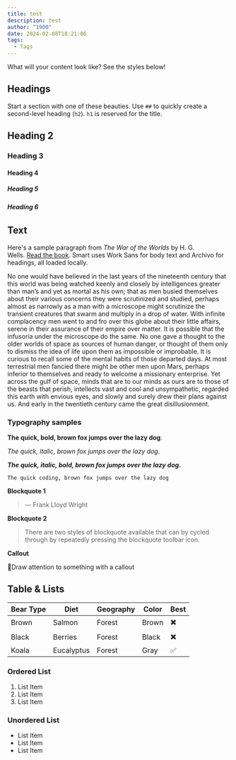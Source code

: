```yaml
---
title: test
description: test
author: "1900"
date: 2024-02-08T18:21:06
tags:
  - Tags
---
```

What will your content look like? See the styles below!

## **Headings**

Start a section with one of these beauties. Use `##` to quickly create a second-level heading (`h2`). `h1` is reserved for the title.

## **Heading 2**

### **Heading 3**

#### **Heading 4**

##### **Heading 5**

###### **Heading 6**

## **Text**

Here's a sample paragraph from _The War of the Worlds_ by H. G. Wells. [Read the book](https://www.gutenberg.org/files/36/36-h/36-h.htm?ref=cms.1900.live). Smart uses Work Sans for body text and Archivo for headings, all loaded locally.

No one would have believed in the last years of the nineteenth century that this world was being watched keenly and closely by intelligences greater than man’s and yet as mortal as his own; that as men busied themselves about their various concerns they were scrutinized and studied, perhaps almost as narrowly as a man with a microscope might scrutinize the transient creatures that swarm and multiply in a drop of water. With infinite complacency men went to and fro over this globe about their little affairs, serene in their assurance of their empire over matter. It is possible that the infusoria under the microscope do the same. No one gave a thought to the older worlds of space as sources of human danger, or thought of them only to dismiss the idea of life upon them as impossible or improbable. It is curious to recall some of the mental habits of those departed days. At most terrestrial men fancied there might be other men upon Mars, perhaps inferior to themselves and ready to welcome a missionary enterprise. Yet across the gulf of space, minds that are to our minds as ours are to those of the beasts that perish, intellects vast and cool and unsympathetic, regarded this earth with envious eyes, and slowly and surely drew their plans against us. And early in the twentieth century came the great disillusionment.

### **Typography samples**

**The quick, bold, brown fox jumps over the lazy dog**.

_The quick, italic, brown fox jumps over the lazy dog._

***The quick, italic, bold, brown fox jumps over the lazy dog.***

`The quick coding, brown fox jumps over the lazy dog`

**Blockquote 1**

> — Frank Lloyd Wright

**Blockquote 2**

> There are two styles of blockquote available that can by cycled through by repeatedly pressing the blockquote toolbar icon.

**Callout**

🤩Draw attention to something with a callout

## **Table & Lists**

|Bear Type|Diet|Geography|Color|Best|
|---|---|---|---|---|
|Brown|Salmon|Forest|Brown|✖️|
|Black|Berries|Forest|Black|✖️|
|Koala|Eucalyptus|Forest|Gray|✅|

### **Ordered List**

1. List Item
1. List Item
1. List Item

### **Unordered List**

- List Item
- List Item
- List Item




